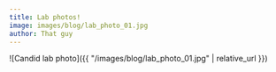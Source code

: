 ```yaml
---
title: Lab photos!
image: images/blog/lab_photo_01.jpg
author: That guy
---
```


![Candid lab photo]({{ "/images/blog/lab_photo_01.jpg" | relative_url }})
